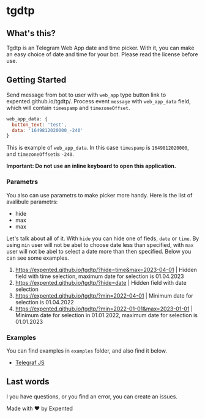 # tgdtp

## What's this?

Tgdtp is an Telegram Web App date and time picker. With it, you can make an easy choice of date and time for your bot. Please read the license before use.

## Getting Started

Send message from bot to user with `web_app` type button link to expented.github.io/tgdtp/. Process event `message` with `web_app_data` field, which will contain `timespamp` and `timezoneOffset`.

```js
web_app_data: {
  button_text: 'test', 
  data: '1649812020000_-240' 
}
```
This is example of `web_app_data`. In this case `timespamp` is `1649812020000`, and `timezoneOffset`is `-240`. 
 

**Important: Do not use an inline keyboard to open this application.**

### Parametrs 

You also can use parametrs to make picker more handy. Here is the list of avalibule parametrs: 

- hide 
- max
- max

Let's talk about all of it. With `hide` you can hide one of fieds, `date` or `time`. By using `min` user will not be abel to choose date less than specified, with `max` user will not be abel to select a date more than then specified. Below you can see some examples. 

1. https://expented.github.io/tgdtp/?hide=time&max=2023-04-01 | Hidden field with time selection, maximum date for selection is 01.04.2023 
2. https://expented.github.io/tgdtp/?hide=date | Hidden field with date selection 
3. https://expented.github.io/tgdtp/?min=2022-04-01 | Minimum date for selection is 01.04.2022 
4. https://expented.github.io/tgdtp/?min=2022-01-01&max=2023-01-01 | Minimum date for selection in 01.01.2022, maximum date for selection is 01.01.2023 

### Examples

You can find examples in `examples` folder, and also find it below.

- [Telegraf JS](https://github.com/Expented/tgdtp/blob/main/examples/telegraf.js)

## Last words 

I you have questions, or you find an error, you can create an issues. 

Made with ❤️ by Expented
